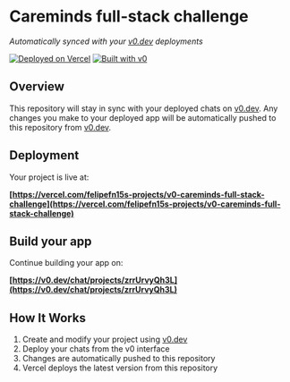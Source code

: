 # Careminds full-stack challenge

*Automatically synced with your [v0.dev](https://v0.dev) deployments*

[![Deployed on Vercel](https://img.shields.io/badge/Deployed%20on-Vercel-black?style=for-the-badge&logo=vercel)](https://vercel.com/felipefn15s-projects/v0-careminds-full-stack-challenge)
[![Built with v0](https://img.shields.io/badge/Built%20with-v0.dev-black?style=for-the-badge)](https://v0.dev/chat/projects/zrrUrvyQh3L)

## Overview

This repository will stay in sync with your deployed chats on [v0.dev](https://v0.dev).
Any changes you make to your deployed app will be automatically pushed to this repository from [v0.dev](https://v0.dev).

## Deployment

Your project is live at:

**[https://vercel.com/felipefn15s-projects/v0-careminds-full-stack-challenge](https://vercel.com/felipefn15s-projects/v0-careminds-full-stack-challenge)**

## Build your app

Continue building your app on:

**[https://v0.dev/chat/projects/zrrUrvyQh3L](https://v0.dev/chat/projects/zrrUrvyQh3L)**

## How It Works

1. Create and modify your project using [v0.dev](https://v0.dev)
2. Deploy your chats from the v0 interface
3. Changes are automatically pushed to this repository
4. Vercel deploys the latest version from this repository